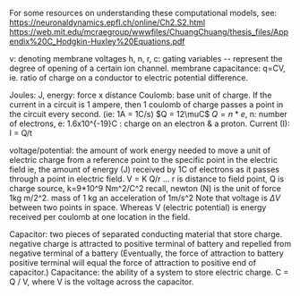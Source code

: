 For some resources on understanding these computational models, 
      see:  https://neuronaldynamics.epfl.ch/online/Ch2.S2.html
            https://web.mit.edu/mcraegroup/wwwfiles/ChuangChuang/thesis_files/Appendix%20C_Hodgkin-Huxley%20Equations.pdf


v: denoting membrane voltages
h, n, r, c: gating variables -- 
  represent the degree of opening of a certain ion channel.
 membrane capacitance: q=CV, ie.
      ratio of charge on a conductor to electric potential difference.
      

 Joules: J, energy: force x distance
 Coulomb: base unit of charge. If the current in a circuit is 1 ampere,
      then 1 coulomb of charge passes a point in the circuit every second.
        (ie: 1A = 1C/s)
      $Q = 12\muC$
      $Q = n * e$, 
           n: number of electrons, 
           e: 1.6x10^{-19}C : charge on an electron & a proton.
 Current (I):  I = Q/t

 voltage/potential: the amount of work energy needed to move a unit of electric 
      charge from a reference point to the specific point in the electric field
  ie, the amount of energy (J) received by 1C of electrons as it passes through 
  a point in electric field.
  V = K Q/r ... r is distance to field point, Q is charge source, k=9*10^9 Nm^2/C^2
      recall, newton (N) is the unit of force 1kg m/2^2. 
      mass of 1 kg an acceleration of 1m/s^2
 Note that voltage is $\Delta V$ between two points in space. Whereas 
  V (electric potential) is energy received per coulomb at one location in the field.

 Capacitor: two pieces of separated conducting material that store charge.
      negative charge is attracted to positive terminal of battery and repelled
      from negative terminal of a battery 
  (Eventually, the force of attraction to battery positive terminal will equal 
   the force of attraction to positive end of capacitor.)
 Capacitance: the ability of a system to store electric charge.
  C = Q / V, where V is the voltage across the capacitor.